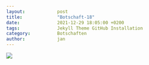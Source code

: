 ```yaml
---
layout:            post
title:             "Botschaft-18"
date:              2021-12-29 18:05:00 +0200
tags:              Jekyll Theme GitHub Installation
category:          Botschaften
author:            jan
---
```


![](//www.youtube.com/watch?v=2Ab5YgnlZ9A)
